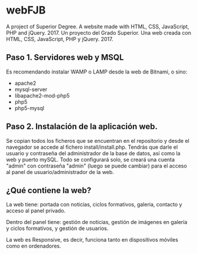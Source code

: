 webFJB
==========
A project of Superior Degree. A website made with HTML, CSS, JavaScript, PHP and jQuery. 2017.
Un proyecto del Grado Superior. Una web creada con HTML, CSS, JavaScript, PHP y jQuery. 2017.

Paso 1. Servidores web y MSQL
-------------------------------

Es recomendando instalar WAMP o LAMP desde la web de Bitnami, o sino:

- apache2
- mysql-server
- libapache2-mod-php5
- php5
- php5-mysql

Paso 2. Instalación de la aplicación web.
-------------------------------------------

Se copian todos los ficheros que se encuentran en el repositorio y desde el navegador se accede al fichero install/install.php. Tendrás que darle el usuario y contraseña del administrador de la base de datos, así como la web y puerto mySQL. Todo se configurará solo, se creará una cuenta "admin" con contraseña "admin" (luego se puede cambiar) para el acceso al panel de usuario/administrador de la web.

¿Qué contiene la web?
-------------------------------------------

La web tiene: portada con noticias, ciclos formativos, galeria, contacto y acceso al panel privado.

Dentro del panel tiene: gestión de noticias, gestión de imágenes en galería y ciclos formativos, y gestión de usuarios.

La web es Responsive, es decir, funciona tanto en dispositivos móviles como en ordenadores.
